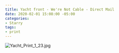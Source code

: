 ```yaml
---
title: Yacht front - We're Not Cable - Direct Mail
date: 2020-02-01 15:08:00 -05:00
categories:
- Starry
tags:
- print
---
```


![Yacht_Print_1_23.jpg](/uploads/Yacht_Print_1_23.jpg)